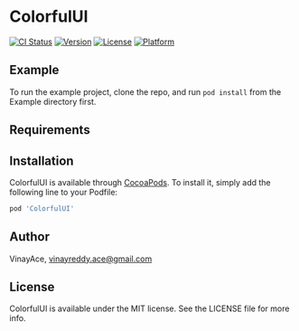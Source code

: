 # ColorfulUI

[![CI Status](https://img.shields.io/travis/VinayAce/ColorfulUI.svg?style=flat)](https://travis-ci.org/VinayAce/ColorfulUI)
[![Version](https://img.shields.io/cocoapods/v/ColorfulUI.svg?style=flat)](https://cocoapods.org/pods/ColorfulUI)
[![License](https://img.shields.io/cocoapods/l/ColorfulUI.svg?style=flat)](https://cocoapods.org/pods/ColorfulUI)
[![Platform](https://img.shields.io/cocoapods/p/ColorfulUI.svg?style=flat)](https://cocoapods.org/pods/ColorfulUI)

## Example

To run the example project, clone the repo, and run `pod install` from the Example directory first.

## Requirements

## Installation

ColorfulUI is available through [CocoaPods](https://cocoapods.org). To install
it, simply add the following line to your Podfile:

```ruby
pod 'ColorfulUI'
```

## Author

VinayAce, vinayreddy.ace@gmail.com

## License

ColorfulUI is available under the MIT license. See the LICENSE file for more info.
